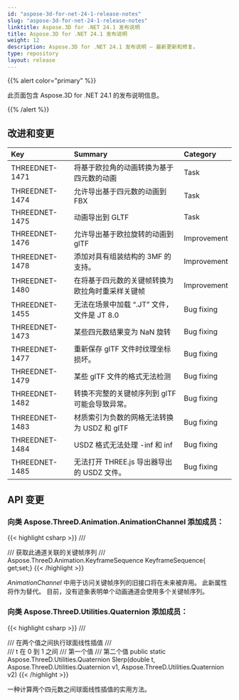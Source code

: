 ```yaml
---
id: "aspose-3d-for-net-24-1-release-notes"
slug: "aspose-3d-for-net-24-1-release-notes"
linktitle: Aspose.3D for .NET 24.1 发布说明
title: Aspose.3D for .NET 24.1 发布说明
weight: 12
description: Aspose.3D for .NET 24.1 发布说明 – 最新更新和修复。
type: repository
layout: release
---
```


{{% alert color="primary" %}}

此页面包含 Aspose.3D for .NET 24.1 的发布说明信息。

{{% /alert %}}
## **改进和变更**

|**Key**|**Summary**|**Category**|
| :- | :- | :- |
| THREEDNET-1471 | 将基于欧拉角的动画转换为基于四元数的动画 | Task |
| THREEDNET-1474 | 允许导出基于四元数的动画到 FBX | Task |
| THREEDNET-1475 | 动画导出到 GLTF | Task |
| THREEDNET-1476 | 允许导出基于欧拉旋转的动画到 glTF | Improvement |
| THREEDNET-1478 | 添加对具有组装结构的 3MF 的支持。 | Improvement |
| THREEDNET-1480 | 在将基于四元数的关键帧转换为欧拉角时重采样关键帧 | Improvement |
| THREEDNET-1455 | 无法在场景中加载 “.JT” 文件，文件是 JT 8.0 | Bug fixing |
| THREEDNET-1473 | 某些四元数结果变为 NaN 旋转 | Bug fixing |
| THREEDNET-1477 | 重新保存 glTF 文件时纹理坐标损坏。 | Bug fixing |
| THREEDNET-1479 | 某些 glTF 文件的格式无法检测 | Bug fixing |
| THREEDNET-1482 | 转换不完整的关键帧序列到 glTF 可能会导致异常。 | Bug fixing |
| THREEDNET-1483 | 材质索引为负数的网格无法转换为 USDZ 和 glTF | Bug fixing |
| THREEDNET-1484 | USDZ 格式无法处理 -inf 和 inf | Bug fixing |
| THREEDNET-1485 | 无法打开 THREE.js 导出器导出的 USDZ 文件。 | Bug fixing |


## API 变更 ##

### 向类 **Aspose.ThreeD.Animation.AnimationChannel** 添加成员：

{{< highlight csharp >}}
        /// <summary>
        /// 获取此通道关联的关键帧序列
        /// </summary>
        Aspose.ThreeD.Animation.KeyframeSequence KeyframeSequence{ get;set;}
{{< /highlight >}}


*AnimationChannel* 中用于访问关键帧序列的旧接口将在未来被弃用。 此新属性将作为替代。 目前，没有迹象表明单个动画通道会使用多个关键帧序列。


### 向类 **Aspose.ThreeD.Utilities.Quaternion** 添加成员：

{{< highlight csharp >}}
        /// <summary>
        /// 在两个值之间执行球面线性插值
        /// </summary>
        /// <param name="t">t 在 0 到 1 之间</param>
        /// <param name="v1">第一个值</param>
        /// <param name="v2">第二个值</param>
        public static Aspose.ThreeD.Utilities.Quaternion Slerp(double t, Aspose.ThreeD.Utilities.Quaternion v1, Aspose.ThreeD.Utilities.Quaternion v2)
{{< /highlight >}}

一种计算两个四元数之间球面线性插值的实用方法。